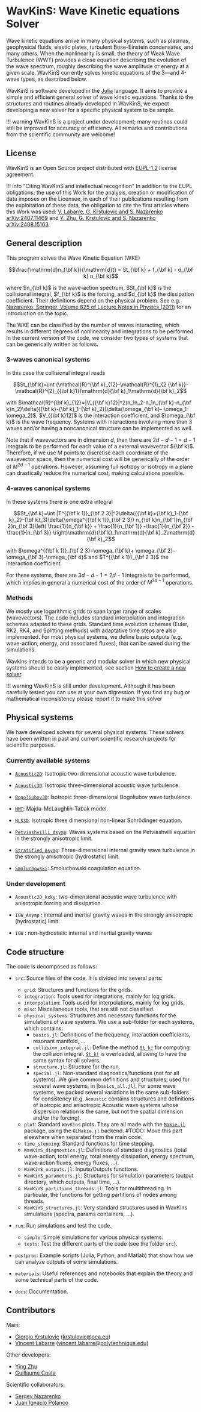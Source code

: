 # WavKinS: Wave Kinetic equations Solver

Wave kinetic equations arrive in many physical systems, such as plasmas, geophysical fluids, elastic plates, turbulent Bose-Einstein condensates, and many others. When the nonlinearity is small, the theory of Weak Wave Turbulence (WWT) provides a close equation describing the evolution of the wave spectrum, roughly describing the wave amplitude or energy at a given scale. WavKinS currently solves kinetic equations of the 3—and 4-wave types, as described below.

WavKinS is software developed in the [Julia](https://julialang.org) language. It aims to provide a simple and efficient general solver of wave kinetic equations. Thanks to the structures and routines already developed in WavKinS, we expect developing a new solver for a specific physical system to be simple.

!!! warning
    WavKinS is a project under development; many routines could still be improved for accuracy or efficiency. All remarks and contributions from the scientific community are welcome! 

## License

WavKinS is an Open Source project distributed with [EUPL-1.2](https://interoperable-europe.ec.europa.eu/collection/eupl) license agreement. 

!!! info "Citing WavKinS and intellectual recognition"
    In addition to the EUPL obligations; the use of this Work for the analysis, creation or modification of data imposes on the Licensee, in each of their publications resulting from the exploitation of these data, the obligation to cite the first articles where this Work was used: [V. Labarre, G. Krstulovic and S. Nazarenko arXiv:2407.11469](https://arxiv.org/abs/2407.11469) and [Y. Zhu, G. Krstulovic and S. Nazarenko arXiv:2408.15163](https://arxiv.org/abs/2408.15163).


## General description

This program solves the Wave Kinetic Equation (WKE)

$$\frac{\mathrm{d}n_{\bf k}}{\mathrm{d}t} = St_{\bf k} + f_{\bf k} - d_{\bf k} n_{\bf k}$$  

where $n_{\bf k}$ is the wave-action spectrum, $St_{\bf k}$ is the collisional integral, $f_{\bf k}$ is the forcing, and $d_{\bf k}$ the dissipation coefficient. Their definitions depend on the physical problem. See e.g. [Nazarenko, Springer, Volume 825 of Lecture Notes in Physics (2011)](https://link.springer.com/book/10.1007/978-3-642-15942-8) for an introduction on the topic. 

The WKE can be classified by the number of waves interacting, which results in different degrees of nonlinearity and integrations to be performed. In the current version of the code, we consider two types of systems that can be generically written as follows.

### 3-waves canonical systems

In this case the collisional integral reads

```math
St_{\bf k}=\int (\mathcal{R}^{\bf k}_{12}-\mathcal{R}^{1}_{2 {\bf k}}-\mathcal{R}^{2}_{{\bf k}1})\mathrm{d}{\bf k}_1\mathrm{d}{\bf k}_2
```

with $\mathcal{R}^{\bf k}_{12}=|V_{{\bf k}12}|^2(n_1n_2-n_1n_{\bf k}-n_{\bf k}n_2)\delta({{\bf k}-{\bf k}_1-{\bf k}_2})\delta(\omega_{\bf k}- \omega_1- \omega_2)$, $V_{{\bf k}12}$ is the interaction coefficient, and $\omega_{\bf k}$ is the wave frequency. Systems with interactions involving more than 3 waves and/or having a noncanonical structure can be implemented as well.

Note that if wavevectors are in dimension $d$, then there are $2d - d - 1=d-1$ integrals to be performed for each value of a external wavevector ${\bf k}$. Therefore, if we use $M$ points to discretise each coordinate of the wavevector space, then the numerical cost will be generically of the order of $M^{2d -1}$ operations. However, assuming full isotropy or isotropy in a plane can drastically reduce the numerical cost, making calculations possible.

### 4-waves canonical systems

In these systems there is one extra integral
```math
St_{\bf k}=\int |T^{{\bf k 1}}_{\bf 2 3}|^2\delta({{\bf k}+{\bf k}_1-{\bf k}_2}-{\bf k}_3)\delta(\omega^{{\bf k 1}}_{\bf 2 3}) n_{\bf k}n_{\bf 1}n_{\bf 2}n_{\bf 3}\left( \frac{1}{n_{\bf k}} + \frac{1}{n_{\bf 1}} -\frac{1}{n_{\bf 2}} -\frac{1}{n_{\bf 3}} \right)\mathrm{d}{\bf k}_1\mathrm{d}{\bf k}_2\mathrm{d}{\bf k}_2
```
with $\omega^{{\bf k 1}}_{\bf 2 3}=\omega_{\bf k}+ \omega_{\bf 2}- \omega_{\bf 3}-\omega_{\bf 4}$ and $T^{{\bf k 1}}_{\bf 2 3}$ the interaction coefficient.

For these systems, there are $3d-d-1=2d-1$ integrals to be performed, which implies in general a numerical cost of the order of $M^{3d-1}$ operations.

### Methods

We mostly use logarithmic grids to span larger range of scales (wavevectors). The code includes standard interpolation and integration schemes adapted to these grids. Standard time evolution schemes (Euler, RK2, RK4, and Splitting methods) with adaptative time steps are also implemented. For most physical systems, we define basic outputs (e.g. wave-action, energy, and associated fluxes), that can be saved during the simulations.

Wavkins intends to be a generic and modular solver in which new physical systems should be easily implemented, see section [How to create a new solver](@ref "How to create a new solver"). 

!!! warning
    WavKinS is still under development. Although it has been carefully tested you can use at your own digression. If you find any bug or mathematical inconsistency please report it to make this solver


## Physical systems 

We have developed solvers for several physical systems. These solvers have been written in past and current scientific research projects for scientific purposes.

### Currently available systems

- [`Acoustic2D`](@ref "Acoustic2D solver"): Isotropic two-dimensional acoustic wave turbulence.

- [`Acoustic3D`](@ref "Acoustic3Dsolver"): Isotropic three-dimensional acoustic wave turbulence. 

- [`Bogoliubov3D`](@ref "Bogoliubov3Dsolver"): Isotropic three-dimensional Bogoliubov wave turbulence.

- [`MMT`](@ref "MMT solver"): Majda-McLaughlin-Tabak model.

- [`NLS3D`](@ref "NLS3Dsolver"): Isotropic three dimensional non-linear Schrödinger equation.

- [`Petviashvilli_Asymp`](@ref "Petviashvilli_Asympsolver"): Waves systems based on the Petviashvilli equation in the strongly anisotropic limit.

- [`Stratified_Asymp`](@ref "Stratified_Asympsolver"): Three-dimensional internal gravity wave turbulence in the strongly anisotropic (hydrostatic) limit. 

- [`Smoluchowski`](@ref "Smoluchowskisolver"): Smoluchowski coagulation equation.

### Under development

- `Acoustic2D_kxky`: two-dimensional acoustic wave turbulence with anisotropic forcing and dissipation.

- `IGW_Asymp` : internal and inertial gravity waves in the strongly anisotropic (hydrostatic) limit. 
- `IGW` :  non-hydrostatic internal and inertial gravity waves

## Code structure

The code is decomposed as follows:

- `src`: Source files of the code. It is divided into several parts:
    * `grid`: Structures and functions for the grids.
    * `integration`: Tools used for integrations, mainly for log grids. 
    * `interpolation`: Tools used for interpolations, mainly for log grids.
    * `misc`: Miscellaneous tools, that are still not classified.
    * `physical_systems`: Structures and necessary functions for the simulations of wave systems. We use a sub-folder for each systems, which contains: 
        - `basics.jl`: Definitions of the frequency, interaction coefficients, resonant manifold, ...
        - `collision_integral.jl`: Define the method [`St_k!`](@ref) for computing the collision integral. [`St_k!`](@ref) is overloaded, allowing to have the same syntax for all solvers. 
        - `structure.jl`: Structure for the run.
        - `special.jl`: Non-standard diagnostics/functions (not for all systems). 
        We give common definitions and structures, used for several wave systems, in [`basics_all.jl`]. For some wave systems, we packed several variations in the same sub-folders for consistency (e.g. `Acoustic` contains structures and definitions of isotropic and anisotropic Acoustic wave systems whose dispersion relation is the same, but not the spatial dimension and/or the forcing).
    * `plot`: Standard `WavKins` plots. They are all made with the [`Makie.jl`](https://docs.makie.org/stable/) package, using the `GLMakie.jl` backend. #TODO: Move this part elsewhere when separated from the main code.
    * `time_stepping`: Standard functions for time stepping.
    * `WavKinS_diagnostics.jl`: Definitions of standard diagnostics (total wave-action, total energy, total energy dissipation, energy spectrum, wave-action fluxes, energy fluxes, ...). 
    * `WavKinS_outputs.jl`: Inputs/Outputs functions. 
    * `WavKinS_parameters.jl`: Structures for simulation parameters (output directory, which outputs, final time, ...).
    * `WavKinS_partitions_threads.jl`: Tools for multithreading. In particular, the functions for getting partitions of nodes among threads.
    * `WavKinS_structures.jl`: Very standard structures used in WavKins simulations (spectra, params containers, ...).
    
- `run`: Run simulations and test the code.
    * `simple`: Simple simulations for various physical systems.  
    * `tests`: Test the different parts of the code (see the folder `src`).

- `postproc`: Example scripts (Julia, Python, and Matlab) that show how we can analyze outputs of some simulations.

- `materials`: Useful references and notebooks that explain the theory and some technical parts of the code.

- `docs`: Documentation.


## Contributors

Main:
* [Giorgio Krstulovic](https://gkrstulovic.gitlab.io/) (krstulovic@oca.eu) 
* [Vincent Labarre](https://scholar.google.com/citations?user=83UL2ZsAAAAJ&hl=en) (vincent.labarre@polytechnique.edu) 

Other developers:
* [Ying Zhu](https://scholar.google.fr/citations?user=N43KuycAAAAJ&hl=en)
* [Guillaume Costa](https://scholar.google.com/citations?user=iSn_fuYAAAAJ&hl=fr)

Scientific collaborators:
* [Sergey Nazarenko](https://scholar.google.com/citations?user=EPW6UlQAAAAJ&hl=en)
* [Juan Ignacio Polanco](https://jipolanco.gitlab.io/)
